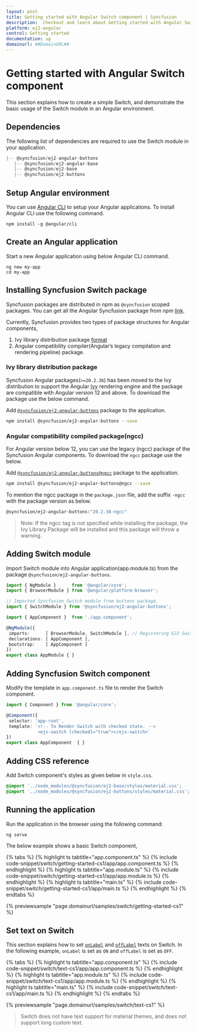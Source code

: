 ```yaml
---
layout: post
title: Getting started with Angular Switch component | Syncfusion
description:  Checkout and learn about Getting started with Angular Switch component of Syncfusion Essential JS 2 and more details.
platform: ej2-angular
control: Getting started 
documentation: ug
domainurl: ##DomainURL##
---
```


# Getting started with Angular Switch component

This section explains how to create a simple Switch, and demonstrate the basic usage of the Switch module in an Angular environment.

## Dependencies

The following list of dependencies are required to use the Switch module in your application.

 ```typescript
|-- @syncfusion/ej2-angular-buttons
    |-- @syncfusion/ej2-angular-base
    |-- @syncfusion/ej2-base
    |-- @syncfusion/ej2-buttons
```

## Setup Angular environment

You can use [Angular CLI](https://github.com/angular/angular-cli) to setup your Angular applications. To install Angular CLI use the following command.

```
npm install -g @angular/cli
```

## Create an Angular application

Start a new Angular application using below Angular CLI command.

```
ng new my-app
cd my-app
```

## Installing Syncfusion Switch package

Syncfusion packages are distributed in npm as `@syncfusion` scoped packages. You can get all the Angular Syncfusion package from npm [link]( https://www.npmjs.com/search?q=%40syncfusion%2Fej2-angular- ).

Currently, Syncfusion provides two types of package structures for Angular components,
1. Ivy library distribution package [format](https://angular.io/guide/angular-package-format#angular-package-format)
2. Angular compatibility compiler(Angular’s legacy compilation and rendering pipeline) package.

### Ivy library distribution package

Syncfusion Angular packages(`>=20.2.36`) has been moved to the Ivy distribution to support the Angular [Ivy](https://docs.angular.lat/guide/ivy) rendering engine and the package are compatible with Angular version 12 and above. To download the package use the below command.

Add [`@syncfusion/ej2-angular-buttons`](https://www.npmjs.com/package/@syncfusion/ej2-angular-buttons/v/20.2.38) package to the application.

```bash
npm install @syncfusion/ej2-angular-buttons --save
```

### Angular compatibility compiled package(ngcc)

For Angular version below 12, you can use the legacy (ngcc) package of the Syncfusion Angular components. To download the `ngcc` package use the below.

Add [`@syncfusion/ej2-angular-buttons@ngcc`](https://www.npmjs.com/package/@syncfusion/ej2-angular-buttons/v/20.2.38-ngcc) package to the application.

```bash
npm install @syncfusion/ej2-angular-buttons@ngcc --save
```

To mention the ngcc package in the `package.json` file, add the suffix `-ngcc` with the package version as below.

```bash
@syncfusion/ej2-angular-buttons:"20.2.38-ngcc"
```

>Note: If the ngcc tag is not specified while installing the package, the Ivy Library Package will be installed and this package will throw a warning.

## Adding Switch module

Import Switch module into Angular application(app.module.ts) from the package `@syncfusion/ej2-angular-buttons`.

 ```typescript
import { NgModule }      from '@angular/core';
import { BrowserModule } from '@angular/platform-browser';

// Imported Syncfusion Switch module from buttons package.
import { SwitchModule } from '@syncfusion/ej2-angular-buttons';

import { AppComponent }  from './app.component';

@NgModule({
  imports:      [ BrowserModule, SwitchModule ], // Registering EJ2 Switch Module.
  declarations: [ AppComponent ],
  bootstrap:    [ AppComponent ]
})
export class AppModule { }
```

## Adding Syncfusion Switch component

Modify the template in `app.component.ts` file to render the Switch component.

 ```typescript
import { Component } from '@angular/core';

@Component({
  selector: 'app-root',
  template: `<!-- To Render Switch with checked state. -->
             <ejs-switch [checked]="true"></ejs-switch>`
})
export class AppComponent  { }
```

## Adding CSS reference

Add Switch component's styles as given below in `style.css`.

```css
@import '../node_modules/@syncfusion/ej2-base/styles/material.css';
@import '../node_modules/@syncfusion/ej2-buttons/styles/material.css';
```

## Running the application

Run the application in the browser using the following command:

```
ng serve
```

The below example shows a basic Switch component,

{% tabs %}
{% highlight ts tabtitle="app.component.ts" %}
{% include code-snippet/switch/getting-started-cs1/app/app.component.ts %}
{% endhighlight %}
{% highlight ts tabtitle="app.module.ts" %}
{% include code-snippet/switch/getting-started-cs1/app/app.module.ts %}
{% endhighlight %}
{% highlight ts tabtitle="main.ts" %}
{% include code-snippet/switch/getting-started-cs1/app/main.ts %}
{% endhighlight %}
{% endtabs %}
  
{% previewsample "page.domainurl/samples/switch/getting-started-cs1" %}

## Set text on Switch

This section explains how to set [`onLabel`](https://ej2.syncfusion.com/angular/documentation/api/switch#onlabel)
and [`offLabel`](https://ej2.syncfusion.com/angular/documentation/api/switch#offlabel) texts on Switch. In the following example, `onLabel` is set as
`ON` and `offLabel` is set as `OFF`.

{% tabs %}
{% highlight ts tabtitle="app.component.ts" %}
{% include code-snippet/switch/text-cs1/app/app.component.ts %}
{% endhighlight %}
{% highlight ts tabtitle="app.module.ts" %}
{% include code-snippet/switch/text-cs1/app/app.module.ts %}
{% endhighlight %}
{% highlight ts tabtitle="main.ts" %}
{% include code-snippet/switch/text-cs1/app/main.ts %}
{% endhighlight %}
{% endtabs %}
  
{% previewsample "page.domainurl/samples/switch/text-cs1" %}

> Switch does not have text support for material themes, and does not support long custom text.
